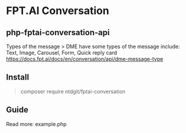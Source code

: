 # FPT.AI Conversation
## php-fptai-conversation-api
Types of the message > DME have some types of the message include: Text, Image, Carousel, Form, Quick reply card
https://docs.fpt.ai/docs/en/conversation/api/dme-message-type

## Install

> composer require ntdgit/fptai-conversation

## Guide
 Read more: example.php

